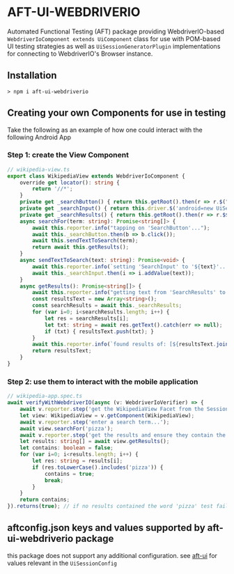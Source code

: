 # AFT-UI-WEBDRIVERIO
Automated Functional Testing (AFT) package providing WebdriverIO-based `WebdriverIoComponent extends UiComponent` class for use with POM-based UI testing strategies as well as `UiSessionGeneratorPlugin` implementations for connecting to WebdriverIO's Browser instance.

## Installation
`> npm i aft-ui-webdriverio`

## Creating your own Components for use in testing
Take the following as an example of how one could interact with the following Android App

### Step 1: create the View Component

```typescript
// wikipedia-view.ts
export class WikipediaView extends WebdriverIoComponent {
    override get locator(): string {
        return '//*';
    }
    private get _searchButton() { return this.getRoot().then(r => r.$("~Search Wikipedia")); }
    private get _searchInput() { return this.driver.$('android=new UiSelector().resourceId("org.wikipedia.alpha:id/search_src_text")'); }
    private get _searchResults() { return this.getRoot().then(r => r.$$("android.widget.TextView")); }
    async searchFor(term: string): Promise<string[]> {
        await this.reporter.info("tapping on 'SearchButton'...");
        await this._searchButton.then(b => b.click());
        await this.sendTextToSearch(term);
        return await this.getResults();
    }
    async sendTextToSearch(text: string): Promise<void> {
        await this.reporter.info(`setting 'SearchInput' to '${text}'...`);
        await this._searchInput.then(i => i.addValue(text));
    }
    async getResults(): Promise<string[]> {
        await this.reporter.info("getting text from 'SearchResults' to return as 'string[]'");
        const resultsText = new Array<string>();
        const searchResults = await this._searchResults;
        for (var i=0; i<searchResults.length; i++) {
            let res = searchResults[i];
            let txt: string = await res.getText().catch(err => null);
            if (txt) { resultsText.push(txt); }
        }
        await this.reporter.info(`found results of: [${resultsText.join(', ')}]`);
        return resultsText;
    }
}
```
### Step 2: use them to interact with the mobile application

```typescript
// wikipedia-app.spec.ts
await verifyWithWebdriverIO(async (v: WebdriverIoVerifier) => {
    await v.reporter.step('get the WikipediaView Facet from the Session...');
    let view: WikipediaView = v.getComponent(WikipediaView);
    await v.reporter.step('enter a search term...');
    await view.searchFor('pizza');
    await v.reporter.step('get the results and ensure they contain the search term...');
    let results: string[] = await view.getResults();
    let contains: boolean = false;
    for (var i=0; i<results.length; i++) {
        let res: string = results[i];
        if (res.toLowerCase().includes('pizza')) {
            contains = true;
            break;
        }
    }
    return contains;
}).returns(true); // if no results contained the word 'pizza' test fails
```
## aftconfig.json keys and values supported by aft-ui-webdriverio package
this package does not support any additional configuration. see [aft-ui](../aft-ui/README.md#aftconfigjson-keys-and-values-supported-by-aft-selenium-package) for values relevant in the `UiSessionConfig`